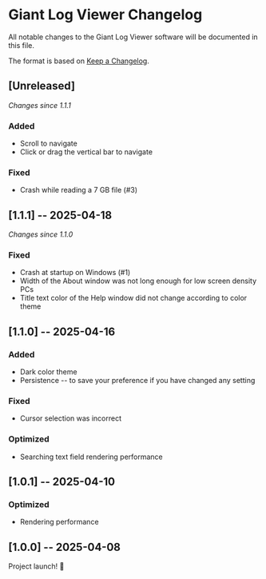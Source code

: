 # Giant Log Viewer Changelog

All notable changes to the Giant Log Viewer software will be documented in this file.

The format is based on [Keep a Changelog](https://keepachangelog.com/en/1.1.0/).

## [Unreleased]

_Changes since 1.1.1_

### Added
- Scroll to navigate
- Click or drag the vertical bar to navigate

### Fixed
- Crash while reading a 7 GB file (#3)


## [1.1.1] -- 2025-04-18

_Changes since 1.1.0_

### Fixed
- Crash at startup on Windows (#1)
- Width of the About window was not long enough for low screen density PCs
- Title text color of the Help window did not change according to color theme


## [1.1.0] -- 2025-04-16

### Added
- Dark color theme
- Persistence -- to save your preference if you have changed any setting

### Fixed
- Cursor selection was incorrect

### Optimized
- Searching text field rendering performance


## [1.0.1] -- 2025-04-10

### Optimized
- Rendering performance


## [1.0.0] -- 2025-04-08

Project launch! 🎉
